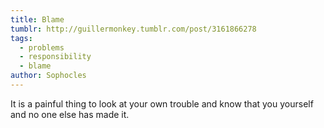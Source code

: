 ```yaml
---
title: Blame
tumblr: http://guillermonkey.tumblr.com/post/3161866278
tags:
  - problems
  - responsibility
  - blame
author: Sophocles
---
```


It is a painful thing to look at your own trouble and know that you yourself and no one else has made it.
